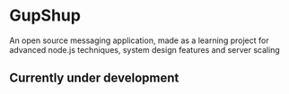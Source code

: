 # GupShup

An open source messaging application, made as a learning project for advanced node.js techniques, system design features and server scaling

## Currently under development
